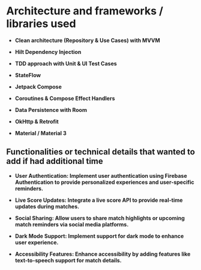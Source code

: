 
# Architecture and frameworks / libraries used

- **Clean architecture (Repository & Use Cases) with MVVM**

- **Hilt Dependency Injection**

- **TDD approach with Unit & UI Test Cases**

- **StateFlow**

- **Jetpack Compose**

- **Coroutines & Compose Effect Handlers**

- **Data Persistence with Room**

- **OkHttp & Retrofit**

- **Material / Material 3**

## Functionalities or technical details that wanted to add if had additional time

- **User Authentication: Implement user authentication using Firebase Authentication to provide personalized experiences and user-specific reminders.**

- **Live Score Updates: Integrate a live score API to provide real-time updates during matches.**

- **Social Sharing: Allow users to share match highlights or upcoming match reminders via social media platforms.**

- **Dark Mode Support: Implement support for dark mode to enhance user experience.**

- **Accessibility Features: Enhance accessibility by adding features like text-to-speech support for match details.**

